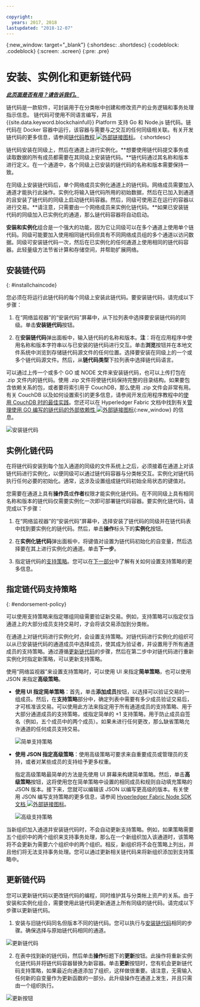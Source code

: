 ```yaml
---

copyright:
  years: 2017, 2018
lastupdated: "2018-12-07"
---
```


{:new_window: target="_blank"}
{:shortdesc: .shortdesc}
{:codeblock: .codeblock}
{:screen: .screen}
{:pre: .pre}

# 安装、实例化和更新链代码


***[此页面是否有用？请告诉我们。](https://www.surveygizmo.com/s3/4501493/IBM-Blockchain-Documentation)***


链代码是一款软件，可封装用于在分类帐中创建和修改资产的业务逻辑和事务处理指示信息。
链代码可使用不同语言编写，并且 {{site.data.keyword.blockchainfull}} Platform 支持 Go 和 Node.js 链代码。链代码在 Docker 容器中运行，该容器与需要与之交互的任何同级相关联。有关开发链代码的更多信息，请参阅[链代码教程 ![外部链接图标](../images/external_link.svg "外部链接图标")](http://hyperledger-fabric.readthedocs.io/en/release-1.2/chaincode.html)。
{:shortdesc}

链代码安装在同级上，然后在通道上进行实例化。**想要使用链代码提交事务或读取数据的所有成员都需要在其同级上安装链代码。**链代码通过其名称和版本进行定义。在一个通道中，各个同级上已安装的链代码的名称和版本需要保持一致。

在同级上安装链代码后，单个网络成员实例化通道上的链代码。网络成员需要加入通道才能执行此操作。实例化将输入链代码所用的初始数据，然后在已加入到通道的且安装了链代码的同级上启动链代码容器。然后，同级可使用正在运行的容器以进行交易。**请注意，只需要由一个网络成员来实例化链代码。**如果已安装链代码的同级加入已实例化的通道，那么链代码容器将自动启动。

**安装和实例化**组合是一个强大的功能，因为它让同级可以在多个通道上使用单个链代码。同级可能要加入使用相同链代码但具有不同网络成员组的多个通道以访问数据。同级可安装链代码一次，然后在已实例化的任何通道上使用相同的链代码容器。此轻量级方法节省计算和存储空间，并帮助扩展网络。

## 安装链代码
{: #installchaincode}

您必须在将运行此链代码的每个同级上安装此链代码。要安装链代码，请完成以下步骤：
1. 在“网络监视器”的“安装代码”屏幕中，从下拉列表中选择要安装链代码的同级。单击**安装链代码**按钮。
<!--
  ![Chaincode screen](../images/chaincode_install_overview.png "Chaincode screen")
-->

2. 在**安装链代码**弹出面板中，输入链代码的名称和版本。**注**：将在应用程序中使用名称和版本字符串以与已安装的链代码进行交互。单击**浏览**按钮并在本地文件系统中浏览到存储链代码源文件的任何位置。选择要安装在同级上的一个或多个链代码源文件。然后，从**链代码类型**下拉列表中选择链代码语言。

可以通过上传一个或多个 GO 或 NODE 文件来安装链代码，也可以上传打包在 .zip 文件内的链代码。使用 .zip 文件将使链代码保持完整的目录结构。如果要包含依赖关系的包，或者要将索引用于 CouchDB，那么使用 .zip 文件会非常有用。有关 CouchDB 以及如何设置索引的更多信息，请参阅开发应用程序教程中的[使用 CouchDB 时的最佳实践](../v10_application.html#couchdb-indices)。您还可以在 Hyperledger Fabric 文档中找到有关[管理使用 GO 编写的链代码的外部依赖性 ![外部链接图标](../images/external_link.svg "外部链接图标")](https://hyperledger-fabric.readthedocs.io/en/release-1.2/chaincode4ade.html#managing-external-dependencies-for-chaincode-written-in-go){:new_window} 的信息。

  ![安装链代码](../images/chaincode_install.png "安装链代码")

## 实例化链代码
在将链代码安装到每个加入通道的同级的文件系统上之后，必须接着在通道上对该链代码进行实例化，以便同级可以通过链代码容器与分类帐交互。实例化对链代码执行任何必要的初始化。通常，这涉及设置组成链代码初始全局状态的键值对。

您需要在通道上具有**操作员**或**作者**权限才能实例化链代码。在不同同级上具有相同名称和版本的链代码仅需要实例化一次即可部署链代码容器。要实例化链代码，请完成以下步骤：
1. 在“网络监视器”的“安装代码”屏幕中，选择安装了链代码的同级并在链代码表中找到要实例化的链代码。然后，单击**操作**标头下的**实例化**按钮。
<!--
  ![Instantiate Chaincode](../images/chaincode_instantiate.png "Instantiate Chaincode")
-->

2. 在**实例化链代码**弹出面板中，将键值对设置为链代码初始化的自变量，然后选择要在其上进行实例化的通道。单击**下一步**。
<!--
  ![Instantiate Chaincode panel](../images/chaincode_instantiate_panel.png "Instantiate Chaincode panel")
-->

3. 指定链代码的[支持策略](../glossary.html#endorsement-policy)。您可以在[下一部分](#specifying-chaincode-endorsement-policies)中了解有关如何设置支持策略的更多信息。

## 指定链代码支持策略
{: #endorsement-policy}

可以使用支持策略来指定哪组同级需要验证新交易。例如，支持策略可以指定仅当通道上的大部分成员支持交易时，才会将该交易添加到分类帐。

在通道上对链代码进行实例化时，会设置支持策略。对链代码进行实例化的组织可以从已安装链代码的通道成员中选择成员，使其成为验证者，并设置用于所有通道成员的支持策略。通过遵循[更新链代码](#updating-a-chaincode)的步骤，然后在第二步中对链代码进行重新实例化时指定新策略，可以更新支持策略。

使用“网络监视器”来设置支持策略时，可以使用 UI 来指定**简单策略**，也可以使用 JSON 来指定**高级策略**。

* **使用 UI 指定简单策略**：首先，单击**添加成员**按钮，以选择可以验证交易的一组成员。然后，在**支持策略**部分中，确定列表中需要有多少成员验证交易后，才可核准该交易。可以使用此方法来指定用于所有通道成员的支持策略、用于大部分通道成员的支持策略，或指定简单的 +1 支持策略，用于防止成员自签名（例如，五个成员中的两个成员）。如果未进行任何更改，那么缺省策略允许通道的任何成员支持交易。

  ![简单支持策略](../images/simple_endorsement.png "简单支持策略")

* **使用 JSON 指定高级策略**：使用高级策略可要求来自重要成员或管理员的支持，或者对某些成员的支持给予更多权重。

  指定高级策略最简单的方法是先使用 UI 屏幕来构建简单策略。然后，单击**高级策略**按钮，这将使用您在简单策略中设置的相同成员和规则自动填充策略的 JSON 版本。接下来，您就可以编辑该 JSON 以编写更高级的版本。有关使用 JSON 编写支持策略的更多信息，请参阅 [Hyperledger Fabric Node SDK 文档 ![外部链接图标](../images/external_link.svg "外部链接图标")](https://fabric-sdk-node.github.io/global.html#ChaincodeInstantiateUpgradeRequest)。<!--You can also find examples of advanced endorsement policies in the main [Hyperledger Fabric documentation![External link icon](../images/external_link.svg "External link icon")](https://hyperledger-fabric.readthedocs.io/en/release-1.2/arch-deep-dive.html#example-endorsement-policies)-->

  ![高级支持策略](../images/advanced_endorsement.png "高级支持策略")

当新组织加入通道并安装链代码时，不会自动更新支持策略。例如，如果策略需要五个组织中的两个组织来支持事务处理，那么在一个新组织加入该通道时，该策略将不会更新为需要六个组织中的两个组织。相反，新组织将不会在策略上列出，并且他们将无法支持事务处理。您可以通过更新相关链代码来将新组织添加到支持策略中。

## 更新链代码

您可以更新链代码以更改链代码的编程，同时维护其与分类帐上资产的关系。由于安装和实例化组合，需要使用此链代码更新通道上所有同级的链代码。请完成以下步骤以更新链代码。

1. 安装与旧链代码同名但版本不同的链代码。您可以执行与[安装链代码](#installchaincode)相同的步骤。确保选择与原始链代码相同的通道。

  ![更新链代码](../images/upgrade_chaincode.png "更新链代码")

2. 在表中找到新的链代码，然后单击**操作**标题下的**更新**按钮。此操作将重新实例化链代码并将链代码容器替换为新容器。单击**更新**按钮时，您有机会更新链代码支持策略，如果最近向通道添加了组织，这样做很重要。请注意，无需输入任何新的自变量作为更新函数的一部分。此升级操作在通道上发生，并且只需由一个组织执行。

  ![更新按钮](../images/upgrade_button.png "更新按钮")
